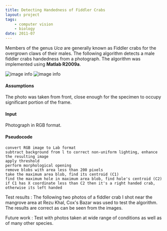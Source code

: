 ```yaml
---
title: Detecting Handedness of Fiddler Crabs
layout: project
tags:
    - computer vision
    - biology
date: 2011-07
---
```


Members of the genus *Uca* are generally known as Fiddler crabs for the overgrown claws of their males. The following algorithm detects a male fiddler crabs handedness from a photograph. The algorithm was implemented using **Matlab R2009a**.

![image info](/assets/img/projects/fiddler-crab-handedness/fid1.jpg)
![image info](/assets/img/projects/fiddler-crab-handedness/fid2.jpg)

#### Assumptions
The photo was taken from front, close enough for the specimen to occupy significant portion of the frame.

#### Input
Photograph in RGB format.

#### Pseudocode
```
convert RGB image to Lab format
subtract background from l to correct non-uniform lighting, enhance the resulting image
apply threshold
perform morphological opening
remove blobs with area less than 200 pixels
take the maximum area blob, find its centroid (C1)
find the maximum hole in maximum area blob, find hole's centroid (C2)
if C1 has X coordinate less than C2 then it's a right handed crab, otherwise its left handed
```

Test results :
The following two photos of a fiddler crab I shot near the mangrove area at Rezu Khal, Cox's Bazar was used to test the algorithm. The results are correct as can be seen from the images.

Future work :
Test with photos taken at wide range of conditions as well as of many other species.